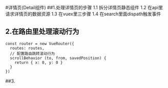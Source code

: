 #详情页(Detail组件)
##1.处理详情页的步骤
  1.1 拆分详情页静态组件
  1.2 在api里请求详情页的数据资源
  1.3 在vuex里三步骤
  1.4 在search里面dispath触发事件

## 2.在路由里处理滚动行为
```
const router = new VueRouter({
  routes: routes,
  // 配置路由跳转滚动行为
  scrollBehavior (to, from, savedPosition) {
    return { x: 0, y: 0 }
  }
})  
```

##3.

